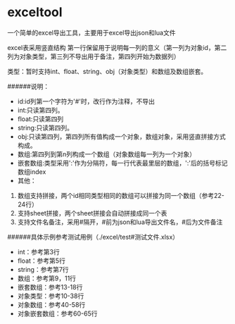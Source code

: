 # exceltool
一个简单的excel导出工具，主要用于excel导出json和lua文件

excel表采用竖直结构
第一行保留用于说明每一列的意义（第一列为对象id，第二列为对象类型，第三列不导出用于备注，第四列开始为数据列）

类型：暂时支持int、float、string、obj（对象类型）和数组及数组嵌套。

######说明：
* id:id列第一个字符为'#'时，改行作为注释，不导出
* int:只读第四列。
* float:只读第四列
* string:只读第四列。
* obj:只读第四列，第四列所有值构成一个对象，数组对象，采用竖直拼接方式构成。
* 数组:第四列到第n列构成一个数组（对象数组每一列为一个对象）
* 嵌套数组:类型采用':'作为分隔符，每一行代表最里层的数组，':'后的括号标记数组index
* 其他：
1. 数组支持拼接，两个id相同类型相同的数组可以拼接为同一个数组（参考22-24行）
2. 支持sheet拼接，两个sheet拼接会自动拼接成同一个表
3. 支持文件名备注，采用#隔开，#前为json和lua导出文件名，#后为文件备注

######具体示例参考测试用例（./excel/test#测试文件.xlsx）
* int：参考第3行
* float：参考第5行
* string：参考第7行
* 数组：参考第9，11行
* 嵌套数组：参考13-18行
* 对象类型：参考10-38行
* 对象数组：参考40-58行
* 对象嵌套数组：参考60-65行